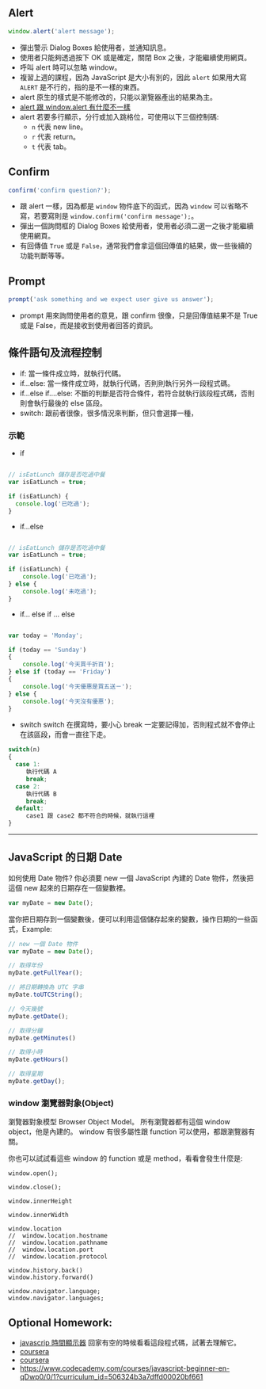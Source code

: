 ## Alert

```js
window.alert('alert message');
```

* 彈出警示 Dialog Boxes 給使用者，並通知訊息。
* 使用者只能夠透過按下 OK 或是確定，關閉 Box 之後，才能繼續使用網頁。
* 呼叫 alert 時可以忽略 window。
* 複習上週的課程，因為 JavaScript 是大小有別的，因此 `alert` 如果用大寫 `ALERT` 是不行的，指的是不一樣的東西。
* alert 原生的樣式是不能修改的，只能以瀏覽器產出的結果為主。
* [alert 跟 window.alert 有什麼不一樣](http://stackoverflow.com/questions/13459907/what-is-the-difference-between-alert-and-window-alert)
* alert 若要多行顯示，分行或加入跳格位，可使用以下三個控制碼:
	* `n` 代表 new line。
	* `r` 代表 return。
	* `t` 代表 tab。

## Confirm

```js
confirm('confirm question?');
```

* 跟 alert 一樣，因為都是 `window` 物件底下的函式，因為 `window` 可以省略不寫，若要寫則是 `window.confirm('confirm message');`。
* 彈出一個詢問框的 Dialog Boxes 給使用者，使用者必須二選一之後才能繼續使用網頁。
* 有回傳值 `True` 或是 `False`，通常我們會拿這個回傳值的結果，做一些後續的功能判斷等等。


## Prompt

```js
prompt('ask something and we expect user give us answer');
```

* prompt 用來詢問使用者的意見，跟 confirm 很像，只是回傳值結果不是 True 或是 False，而是接收到使用者回答的資訊。


## 條件語句及流程控制

* if: 當一條件成立時，就執行代碼。
* if...else: 當一條件成立時，就執行代碼，否則則執行另外一段程式碼。
* if...else if....else: 不斷的判斷是否符合條件，若符合就執行該段程式碼，否則則會執行最後的 else 區段。
* switch: 跟前者很像，很多情況來判斷，但只會選擇一種，

### 示範

* if 

```js

// isEatLunch 儲存是否吃過中餐
var isEatLunch = true;

if (isEatLunch) {
  console.log('已吃過');	
}

```

* if...else 

```js

// isEatLunch 儲存是否吃過中餐
var isEatLunch = true;

if (isEatLunch) {
 	console.log('已吃過');	
} else {
	console.log('未吃過');	
}

```

* if... else if ... else

```js

var today = 'Monday';

if (today == 'Sunday')
{
	console.log('今天買千折百');
} else if (today == 'Friday')
{
    console.log('今天優惠是買五送ㄧ');
} else {
	console.log('今天沒有優惠');
}

```

* switch
switch  在撰寫時，要小心 break 一定要記得加，否則程式就不會停止在該區段，而會一直往下走。

```js
switch(n)
{
  case 1:
     執行代碼 A
     break;
  case 2:
     執行代碼 B
     break;
  default:
     case1 跟 case2 都不符合的時候，就執行這裡
}
```

---

## JavaScript 的日期 Date

如何使用 Date 物件? 你必須要 new  一個 JavaScript 內建的 Date 物件，然後把這個 new 起來的日期存在一個變數裡。

```js
var myDate = new Date();
```

當你把日期存到一個變數後，便可以利用這個儲存起來的變數，操作日期的一些函式，Example:

```js
// new 一個 Date 物件
var myDate = new Date();

// 取得年份
myDate.getFullYear();

// 將日期轉換為 UTC 字串
myDate.toUTCString();

// 今天幾號
myDate.getDate();

// 取得分鐘
myDate.getMinutes()

// 取得小時
myDate.getHours()

// 取得星期
myDate.getDay();

```


### window 瀏覽器對象(Object)
瀏覽器對象模型 Browser Object Model。
所有瀏覽器都有這個 window object，他是內建的。
window 有很多屬性跟 function 可以使用，都跟瀏覽器有關。

你也可以試試看這些 window 的 function 或是 method，看看會發生什麼是:

```
window.open();
```

```
window.close();
```

```
window.innerHeight
```

```
window.innerWidth
```

```
window.location
//  window.location.hostname
//  window.location.pathname
//  window.location.port
//  window.location.protocol
```

```
window.history.back()
window.history.forward()
```

```
window.navigator.language;
window.navigator.languages;
```

## Optional Homework:
* [javascrip 時間顯示器](http://www.w3school.com.cn/tiy/t.asp?f=jsrf_date_timing_clock)
回家有空的時候看看這段程式碼，試著去理解它。
* [coursera](https://www.coursera.org/learn/html-css-javascript)
* [coursera](https://www.coursera.org/learn/website-coding)
* https://www.codecademy.com/courses/javascript-beginner-en-qDwp0/0/1?curriculum_id=506324b3a7dffd00020bf661




